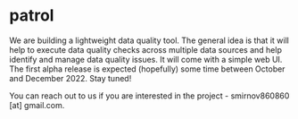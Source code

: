 # patrol

We are building a lightweight data quality tool. The general idea is that it will help to execute data quality checks across multiple data sources and help identify and manage data quality issues. It will come with a simple web UI. The first alpha release is expected (hopefully) some time between October and December 2022. Stay tuned!

You can reach out to us if you are interested in the project - smirnov860860 [at] gmail.com.